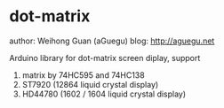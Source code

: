 dot-matrix
==========

author: Weihong Guan (aGuegu)
blog: http://aguegu.net

Arduino library for dot-matrix screen diplay, support 
1. matrix by 74HC595 and 74HC138
2. ST7920 (12864 liquid crystal display)
3. HD44780 (1602 / 1604 liquid crystal display)

